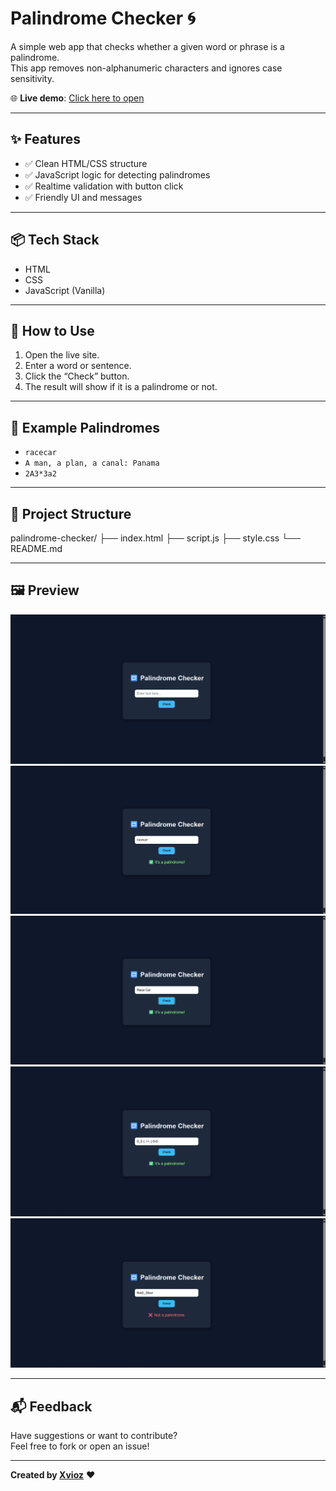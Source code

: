 # Palindrome Checker 🌀

A simple web app that checks whether a given word or phrase is a palindrome.  
This app removes non-alphanumeric characters and ignores case sensitivity.

🌐 **Live demo**: [Click here to open](https://xvioz.github.io/palindrome-checker/)

---

## ✨ Features

- ✅ Clean HTML/CSS structure
- ✅ JavaScript logic for detecting palindromes
- ✅ Realtime validation with button click
- ✅ Friendly UI and messages

---

## 📦 Tech Stack

- HTML
- CSS
- JavaScript (Vanilla)

---

## 🚀 How to Use

1. Open the live site.
2. Enter a word or sentence.
3. Click the “Check” button.
4. The result will show if it is a palindrome or not.

---

## 🧠 Example Palindromes

- `racecar`
- `A man, a plan, a canal: Panama`
- `2A3*3a2`

---

## 📁 Project Structure

palindrome-checker/
├── index.html
├── script.js
├── style.css
└── README.md

---

## 🖼️ Preview

![Palindrome Screenshot](./palindrome.png)
![Palindrome Screenshot](./palindrome2.png)
![Palindrome Screenshot](./palindrome3.png)
![Palindrome Screenshot](./palindrome4.png)
![Palindrome Screenshot](./palindrome5.png)

---

## 📬 Feedback

Have suggestions or want to contribute?  
Feel free to fork or open an issue!

---

**Created by [Xvioz](https://github.com/Xvioz)** ❤️
